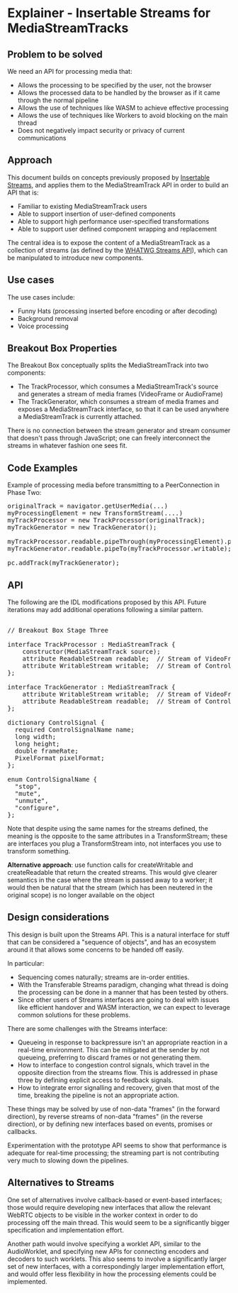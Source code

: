 # Explainer - Insertable Streams for MediaStreamTracks

## Problem to be solved

We need an API for processing media that:
* Allows the processing to be specified by the user, not the browser
* Allows the processed data to be handled by the browser as if it came through
  the normal pipeline
* Allows the use of techniques like WASM to achieve effective processing
* Allows the use of techniques like Workers to avoid blocking on the main thread
* Does not negatively impact security or privacy of current communications


## Approach

This document builds on concepts previously proposed by
[Insertable Streams](https://w3c.github.io/webrtc-insertable-streams/), and applies them to the
MediaStreamTrack API in order to build an API that is:

* Familiar to existing MediaStreamTrack users
* Able to support insertion of user-defined components
* Able to support high performance user-specified transformations
* Able to support user defined component wrapping and replacement

The central idea is to expose the content of a MediaStreamTrack as a collection of
streams (as defined by the [WHATWG Streams API](https://streams.spec.whatwg.org/)),
which can be manipulated to introduce new components.


## Use cases

The use cases include:

* Funny Hats (processing inserted before encoding or after decoding)
* Background removal
* Voice processing

## Breakout Box Properties

The Breakout Box conceptually splits the MediaStreamTrack into two components:
* The TrackProcessor, which consumes a MediaStreamTrack's source and generates a stream of
media frames (VideoFrame or AudioFrame)
* The TrackGenerator, which consumes a stream of media frames and exposes a MediaStreamTrack
interface, so that it can be used anywhere a MediaStreamTrack is currently attached.

There is no connection between the stream generator and stream consumer that doesn't pass
through JavaScript; one can freely interconnect the streams in whatever fashion one
sees fit.

## Code Examples

Example of processing media before transmitting to a PeerConnection in Phase Two:
<pre>
originalTrack = navigator.getUserMedia(...)
myProcessingElement = new TransformStream(....)
myTrackProcessor = new TrackProcessor(originalTrack);
myTrackGenerator = new TrackGenerator();

myTrackProcessor.readable.pipeThrough(myProcessingElement).pipeTo(myTrackGenerator.writable);
myTrackGenerator.readable.pipeTo(myTrackProcessor.writable);

pc.addTrack(myTrackGenerator);
</pre>

## API

The following are the IDL modifications proposed by this API.
Future iterations may add additional operations following a similar pattern.

<pre>

// Breakout Box Stage Three

interface TrackProcessor : MediaStreamTrack {
    constructor(MediaStreamTrack source);
    attribute ReadableStream readable;  // Stream of VideoFrame or AudioFrame
    attribute WritableStream writable;  // Stream of ControlSignal
};

interface TrackGenerator : MediaStreamTrack {
    attribute WritableStream writable;  // Stream of VideoFrame or AudioFrame
    attribute ReadableStream readable;  // Stream of ControlSignal
};

dictionary ControlSignal {
  required ControlSignalName name;
  long width;
  long height;
  double frameRate;
  PixelFormat pixelFormat;
};

enum ControlSignalName {
  "stop",
  "mute",
  "unmute",
  "configure",
};
</pre>

Note that despite using the same names for the streams defined, the meaning is the opposite
to the same attributes in a TransformStream; these are interfaces you plug a TransformStream
into, not interfaces you use to transform something.

<b>Alternative approach</b>: use function calls for createWritable and createReadable that return
the created streams.
This would give clearer semantics in the case where the stream is passed away to a worker; it
would then be natural that the stream (which has been neutered in the original scope) is no
longer available on the object

## Design considerations ##

This design is built upon the Streams API. This is a natural interface
for stuff that can be considered a "sequence of objects", and has an ecosystem
around it that allows some concerns to be handed off easily.

In particular:

* Sequencing comes naturally; streams are in-order entities.
* With the Transferable Streams paradigm, changing what thread is doing
  the processing can be done in a manner that has been tested by others.
* Since other users of Streams interfaces are going to deal with issues
  like efficient handover and WASM interaction, we can expect to leverage
  common solutions for these problems.

There are some challenges with the Streams interface:

* Queueing in response to backpressure isn't an appropriate reaction in a
  real-time environment. This can be mitigated at the sender by not queueing,
  preferring to discard frames or not generating them.
* How to interface to congestion control signals, which travel in the
  opposite direction from the streams flow. This is addressed in phase three
  by defining explicit access to feedback signals.
* How to integrate error signalling and recovery, given that most of the
  time, breaking the pipeline is not an appropriate action.
  
These things may be solved by use of non-data "frames" (in the forward direction),
by reverse streams of non-data "frames" (in the reverse direction), or by defining
new interfaces based on events, promises or callbacks.

Experimentation with the prototype API seems to show that performance is
adequate for real-time processing; the streaming part is not contributing
very much to slowing down the pipelines.

## Alternatives to Streams ##
One set of alternatives involve callback-based or event-based interfaces; those
would require developing new interfaces that allow the relevant WebRTC
objects to be visible in the worker context in order to do processing off
the main thread. This would seem to be a significantly bigger specification
and implementation effort.

Another path would involve specifying a worklet API, similar to the AudioWorklet,
and specifying new APIs for connecting encoders and decoders to such worklets.
This also seems to involve a significantly larger set of new interfaces, with a
correspondingly larger implementation effort, and would offer less flexibility
in how the processing elements could be implemented.





